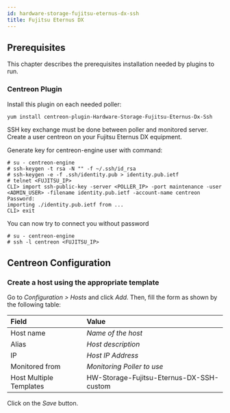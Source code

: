 ```yaml
---
id: hardware-storage-fujitsu-eternus-dx-ssh
title: Fujitsu Eternus DX
---
```


## Prerequisites

This chapter describes the prerequisites installation needed by plugins to run.

### Centreon Plugin

Install this plugin on each needed poller:

``` shell
yum install centreon-plugin-Hardware-Storage-Fujitsu-Eternus-Dx-Ssh
```

SSH key exchange must be done between poller and monitored server. Create a user
centreon on your Fujitsu Eternus DX equipment.

Generate key for centreon-engine user with command:

    # su - centreon-engine
    # ssh-keygen -t rsa -N "" -f ~/.ssh/id_rsa
    # ssh-keygen -e -f .ssh/identity.pub > identity.pub.ietf
    # telnet <FUJITSU_IP>
    CLI> import ssh-public-key -server <POLLER_IP> -port maintenance -user <ADMIN_USER> -filename identity.pub.ietf -account-name centreon
    Password:
    importing ./identity.pub.ietf from ...
    CLI> exit

You can now try to connect you without password

    # su - centreon-engine
    # ssh -l centreon <FUJITSU_IP>

## Centreon Configuration

### Create a host using the appropriate template

Go to *Configuration \> Hosts* and click *Add*. Then, fill the form as shown by
the following table:

| Field                                | Value                                    |
| :----------------------------------- | :--------------------------------------- |
| Host name                            | *Name of the host*                       |
| Alias                                | *Host description*                       |
| IP                                   | *Host IP Address*                        |
| Monitored from                       | *Monitoring Poller to use*               |
| Host Multiple Templates              | HW-Storage-Fujitsu-Eternus-DX-SSH-custom |

Click on the *Save* button.
